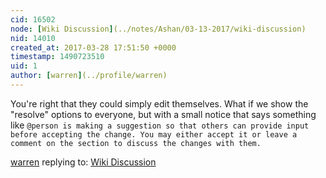 ```yaml
---
cid: 16502
node: [Wiki Discussion](../notes/Ashan/03-13-2017/wiki-discussion)
nid: 14010
created_at: 2017-03-28 17:51:50 +0000
timestamp: 1490723510
uid: 1
author: [warren](../profile/warren)
---
```


You're right that they could simply edit themselves. What if we show the "resolve" options to everyone, but with a small notice that says something like `@person is making a suggestion so that others can provide input before accepting the change. You may either accept it or leave a comment on the section to discuss the changes with them.`

[warren](../profile/warren) replying to: [Wiki Discussion](../notes/Ashan/03-13-2017/wiki-discussion)

